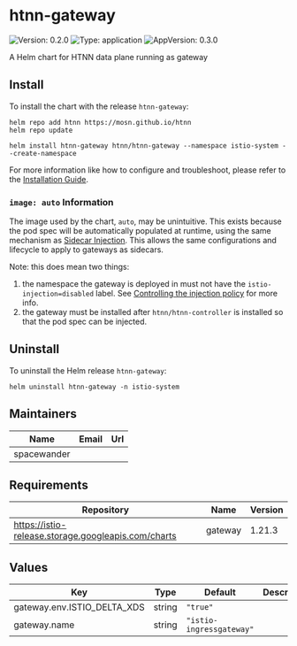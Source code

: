 # htnn-gateway

![Version: 0.2.0](https://img.shields.io/badge/Version-0.2.0-informational?style=flat-square) ![Type: application](https://img.shields.io/badge/Type-application-informational?style=flat-square) ![AppVersion: 0.3.0](https://img.shields.io/badge/AppVersion-0.3.0-informational?style=flat-square)

A Helm chart for HTNN data plane running as gateway

## Install

To install the chart with the release `htnn-gateway`:

```shell
helm repo add htnn https://mosn.github.io/htnn
helm repo update

helm install htnn-gateway htnn/htnn-gateway --namespace istio-system --create-namespace
```

For more information like how to configure and troubleshoot, please refer to the [Installation Guide](https://github.com/mosn/htnn/blob/main/site/content/en/docs/getting-started/installation.md).

### `image: auto` Information

The image used by the chart, `auto`, may be unintuitive.
This exists because the pod spec will be automatically populated at runtime, using the same mechanism as [Sidecar Injection](istio.io/latest/docs/setup/additional-setup/sidecar-injection).
This allows the same configurations and lifecycle to apply to gateways as sidecars.

Note: this does mean two things:

1. the namespace the gateway is deployed in must not have the `istio-injection=disabled` label.
See [Controlling the injection policy](https://istio.io/latest/docs/setup/additional-setup/sidecar-injection/#controlling-the-injection-policy) for more info.
2. the gateway must be installed after `htnn/htnn-controller` is installed so that the pod spec can be injected.

## Uninstall

To uninstall the Helm release `htnn-gateway`:

```shell
helm uninstall htnn-gateway -n istio-system
```

## Maintainers

| Name | Email | Url |
| ---- | ------ | --- |
| spacewander |  |  |

## Requirements

| Repository | Name | Version |
|------------|------|---------|
| https://istio-release.storage.googleapis.com/charts | gateway | 1.21.3 |

## Values

| Key | Type | Default | Description |
|-----|------|---------|-------------|
| gateway.env.ISTIO_DELTA_XDS | string | `"true"` |  |
| gateway.name | string | `"istio-ingressgateway"` |  |

